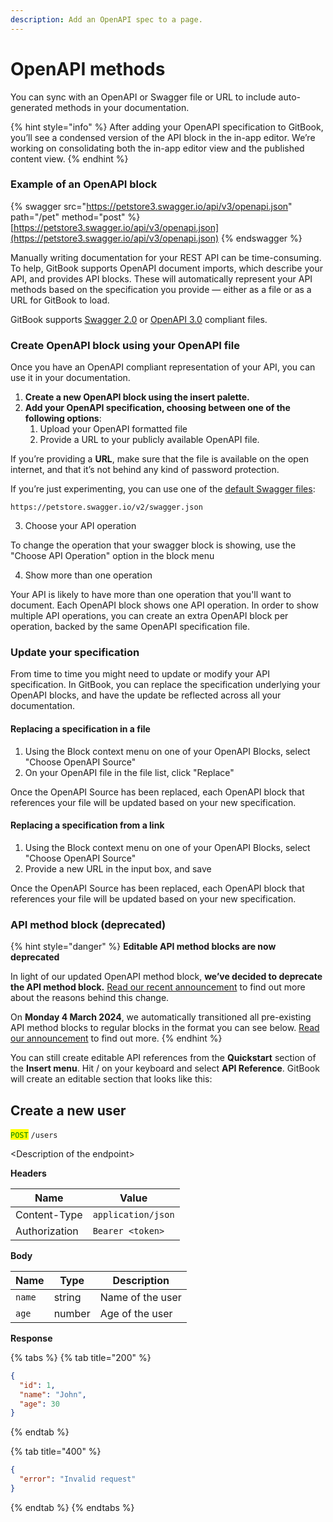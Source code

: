```yaml
---
description: Add an OpenAPI spec to a page.
---
```


# OpenAPI methods

You can sync with an OpenAPI or Swagger file or URL to include auto-generated methods in your documentation.

{% hint style="info" %}
After adding your OpenAPI specification to GitBook, you’ll see a condensed version of the API block in the in-app editor. We’re working on consolidating both the in-app editor view and the published content view.
{% endhint %}

### Example of an OpenAPI block

{% swagger src="https://petstore3.swagger.io/api/v3/openapi.json" path="/pet" method="post" %}
[https://petstore3.swagger.io/api/v3/openapi.json](https://petstore3.swagger.io/api/v3/openapi.json)
{% endswagger %}

Manually writing documentation for your REST API can be time-consuming. To help, GitBook supports OpenAPI document imports, which describe your API, and provides API blocks. These will automatically represent your API methods based on the specification you provide — either as a file or as a URL for GitBook to load.

GitBook supports [Swagger 2.0](https://github.com/OAI/OpenAPI-Specification/blob/main/versions/2.0.md) or [OpenAPI 3.0](https://github.com/OAI/OpenAPI-Specification/blob/main/versions/3.0.3.md) compliant files.

### Create OpenAPI block using your OpenAPI file

Once you have an OpenAPI compliant representation of your API, you can use it in your documentation.

1. **Create a new OpenAPI block using the insert palette.**
2. **Add your OpenAPI specification, choosing between one of the following options**:
   1. Upload your OpenAPI formatted file
   2. Provide a URL to your publicly available OpenAPI file.

If you’re providing a **URL**, make sure that the file is available on the open internet, and that it’s not behind any kind of password protection.

If you’re just experimenting, you can use one of the [default Swagger files](https://petstore.swagger.io/#/):

`https://petstore.swagger.io/v2/swagger.json`

3. Choose your API operation

To change the operation that your swagger block is showing, use the "Choose API Operation" option in the block menu

4. Show more than one operation

Your API is likely to have more than one operation that you'll want to document. Each OpenAPI block shows one API operation. In order to show multiple API operations, you can create an extra OpenAPI block per operation, backed by the same OpenAPI specification file.

### Update your specification

From time to time you might need to update or modify your API specification. In GitBook, you can replace the specification underlying your OpenAPI blocks, and have the update be reflected across all your documentation.

#### Replacing a specification in a file

1. Using the Block context menu on one of your OpenAPI Blocks, select "Choose OpenAPI Source"
2. On your OpenAPI file in the file list, click "Replace"

Once the OpenAPI Source has been replaced, each OpenAPI block that references your file will be updated based on your new specification.

#### Replacing a specification from a link

1. Using the Block context menu on one of your OpenAPI Blocks, select "Choose OpenAPI Source"
2. Provide a new URL in the input box, and save

Once the OpenAPI Source has been replaced, each OpenAPI block that references your file will be updated based on your new specification.

### API method block (deprecated)

{% hint style="danger" %}
**Editable API method blocks are now deprecated**

In light of our updated OpenAPI method block, **we’ve decided to deprecate the API method block.** [Read our recent announcement](https://changelog.gitbook.com/announcements/depreciating-api-method-block) to find out more about the reasons behind this change.

On **Monday 4 March 2024**, we automatically transitioned all pre-existing API method blocks to regular blocks in the format you can see below. [Read our announcement](https://changelog.gitbook.com/announcements/depreciating-api-method-block) to find out more.
{% endhint %}

You can still create editable API references from the **Quickstart** section of the **Insert menu**. Hit / on your keyboard and select **API Reference**. GitBook will create an editable section that looks like this:

## Create a new user

<mark style="color:green;">`POST`</mark> `/users`

\<Description of the endpoint>

**Headers**

| Name          | Value              |
| ------------- | ------------------ |
| Content-Type  | `application/json` |
| Authorization | `Bearer <token>`   |

**Body**

| Name   | Type   | Description      |
| ------ | ------ | ---------------- |
| `name` | string | Name of the user |
| `age`  | number | Age of the user  |

**Response**

{% tabs %}
{% tab title="200" %}
```json
{
  "id": 1,
  "name": "John",
  "age": 30
}
```
{% endtab %}

{% tab title="400" %}
```json
{
  "error": "Invalid request"
}
```
{% endtab %}
{% endtabs %}

